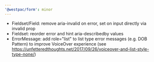 ```yaml
---
'@westpac/form': minor
---
```


- Fieldset/Field: remove aria-invalid on error, set on input directly via invalid prop
- Fieldset: reorder error and hint aria-describedby values
- ErrorMessage: add role="list" to list type error messages (e.g. DOB Pattern) to improve VoiceOver experience (see https://unfetteredthoughts.net/2017/09/26/voiceover-and-list-style-type-none/)
